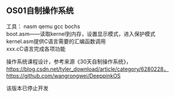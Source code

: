## OS01自制操作系统
工具： nasm qemu gcc bochs<br>
boot.asm——读取kernel到内存，设置显示模式，进入保护模式<br>
kernel.asm提供C语言需要的汇编函数调用<br>
xxx.cC语言完成各项功能

操作系统课程设计，参考来源《30天自制操作系统》，https://blog.csdn.net/tyler_download/article/category/6280228，https://github.com/wangrongwei/DeeppinkOS

该版本已停止开发